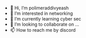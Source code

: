 - 👋 Hi, I’m polimeraddivyeash
- 👀 I’m interested in networking 
- 🌱 I’m currently learning cyber sec
- 💞️ I’m looking to collaborate on ...
- 📫 How to reach me by discord

<!---
polimeraddivyeash/polimeraddivyeash is a ✨ special ✨ repository because its `README.md` (this file) appears on your GitHub profile.
You can click the Preview link to take a look at your changes.
--->
